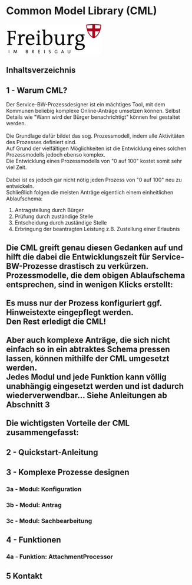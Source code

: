 # Common Model Library (CML) 
![Logo of Stadt Freiburg i. Br.](/img/logo_freiburg.gif) 

## Inhaltsverzeichnis

## 1 - Warum CML?
Der Service-BW-Prozessdesigner ist ein mächtiges Tool, mit dem Kommunen beliebig komplexe Online-Anträge umsetzen können.
Selbst Details wie "Wann wird der Bürger benachrichtigt" können frei gestaltet werden.\
\
Die Grundlage dafür bildet das sog. Prozessmodell, indem alle Aktivitäten des Prozesses definiert sind.\
Auf Grund der vielfältigen Möglichkeiten ist die Entwicklung eines solchen Prozessmodells jedoch ebenso komplex.\
Die Entwicklung eines Prozessmodells von "0 auf 100" kostet somit sehr viel Zeit.\
\
Dabei ist es jedoch gar nicht nötig jeden Prozess von "0 auf 100" neu zu entwickeln.\
Schließlich folgen die meisten Anträge eigentlich einem einheitlichen Ablaufschema:

1. Antragstellung durch Bürger
2. Prüfung durch zuständige Stelle
3. Entscheidung durch zuständige Stelle
4. Erbringung der beantragten Leistung z.B. Zustellung einer Erlaubnis

Die CML greift genau diesen Gedanken auf und hilft die dabei die Entwicklungszeit für Service-BW-Prozesse drastisch zu verkürzen.\
Prozessmodelle, die dem obigen Ablaufschema entsprechen, sind in wenigen Klicks erstellt:\
\
Es muss nur der Prozess konfiguriert ggf. Hinweistexte eingepflegt werden.\
Den Rest erledigt die CML!\
\
Aber auch komplexe Anträge, die sich nicht einfach so in ein abtraktes Schema pressen lassen, können mithilfe der CML umgesetzt werden.\
Jedes Modul und jede Funktion kann völlig unabhängig eingesetzt werden und ist dadurch wiederverwendbar... Siehe Anleitungen ab Abschnitt 3\
\
Die wichtigsten Vorteile der CML zusammengefasst:
-

## 2 - Quickstart-Anleitung

## 3 - Komplexe Prozesse designen

### 3a - Modul: Konfiguration

### 3b - Modul: Antrag

### 3c - Modul: Sachbearbeitung

## 4 - Funktionen

### 4a - Funktion: AttachmentProcessor

## 5 Kontakt
